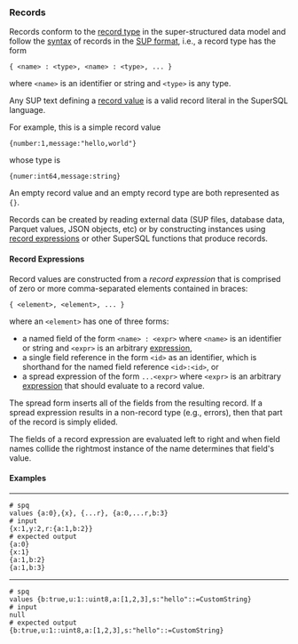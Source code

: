 ### Records

Records conform to the
[record type](../../formats/model.md#21-record) in the 
super-structured data model and follow the
[syntax](../../formats/sup.md#251-record-type)
of records in the [SUP format](../../formats/sup.md), i.e.,
a record type has the form
```
{ <name> : <type>, <name> : <type>, ... }
```
where `<name>` is an identifier or string
and `<type>` is any type.

Any SUP text defining a [record value](../../formats/sup.md#241-record-value)
is a valid record literal in the SuperSQL language.

For example, this is a simple record value
```
{number:1,message:"hello,world"}
```
whose type is
```
{numer:int64,message:string}
```
An empty record value and an empty record type are both represented as `{}`.

Records can be created by reading external data (SUP files,
database data, Parquet values, JSON objects, etc) or by
constructing instances using
[record expressions](#record-expressions) or other
SuperSQL functions that produce records.

#### Record Expressions

Record values are constructed from a _record expression_ that is comprised of
zero or more comma-separated elements contained in braces:
```
{ <element>, <element>, ... }
```
where an `<element>` has one of three forms:

* a named field of the form `<name> : <expr>`  where `<name>` is an
identifier or string and `<expr>` is an arbitrary [expression](../expressions.md),
* a single field reference in the form `<id>` as an identifier,
which is shorthand for the named field reference `<id>:<id>`, or
* a spread expression of the form `...<expr>` where `<expr>` is an arbitrary 
[expression](../expressions.md) that should evaluate to a record value.

The spread form inserts all of the fields from the resulting record.
If a spread expression results in a non-record type (e.g., errors), then that
part of the record is simply elided.

The fields of a record expression are evaluated left to right and when
field names collide the rightmost instance of the name determines that
field's value.

#### Examples
---
```mdtest-spq
# spq
values {a:0},{x}, {...r}, {a:0,...r,b:3}
# input
{x:1,y:2,r:{a:1,b:2}}
# expected output
{a:0}
{x:1}
{a:1,b:2}
{a:1,b:3}
```
---
```mdtest-spq {data-layout="stacked"}
# spq
values {b:true,u:1::uint8,a:[1,2,3],s:"hello"::=CustomString}
# input
null
# expected output
{b:true,u:1::uint8,a:[1,2,3],s:"hello"::=CustomString}
```
